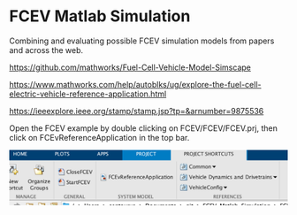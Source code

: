 # FCEV Matlab Simulation
Combining and evaluating possible FCEV simulation models from papers and across the web.

https://github.com/mathworks/Fuel-Cell-Vehicle-Model-Simscape

https://www.mathworks.com/help/autoblks/ug/explore-the-fuel-cell-electric-vehicle-reference-application.html

https://ieeexplore.ieee.org/stamp/stamp.jsp?tp=&arnumber=9875536

Open the FCEV example by double clicking on FCEV/FCEV/FCEV.prj, then click on FCEvReferenceApplication in the top bar.

![](/images/start.png)

